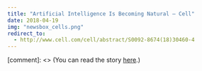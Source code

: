 ```yaml
---
title: "Artificial Intelligence Is Becoming Natural — Cell"
date: 2018-04-19
img: "newsbox_cells.png"
redirect_to:
  - http://www.cell.com/cell/abstract/S0092-8674(18)30460-4
---
```


[comment]: <> (You can read the story [here](<http://www.cell.com/cell/abstract/S0092-8674(18)30460-4>).)
